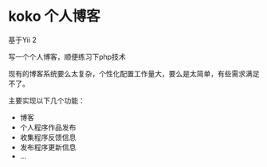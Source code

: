 koko 个人博客
===============================

基于Yii 2

写一个个人博客，顺便练习下php技术

现有的博客系统要么太复杂，个性化配置工作量大，要么是太简单，有些需求满足不了。

主要实现以下几个功能：
  - 博客
  - 个人程序作品发布
  - 收集程序反馈信息
  - 发布程序更新信息
  - ...
